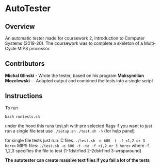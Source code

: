 # AutoTester 
## Overview
An automatic tester made for coursework 2, Introduction to Computer Systems (2019-20). The coursework was to complete a skeleton of a Multi-Cycle MIPS processor.
## Contributors
**Michal Glinski** - Wrote the tester, based on his program
**Maksymilian Mozolewski** -- Adapted output and combined the tests into a single script 
## Instructions
To run

`bash runtests.sh`

under the hood this runs test.sh with pre selected flags
if you want to just run a single file test
use
`./setup.sh`
`./test.sh -h` (for help panel)

for single file tests just run:
C files:
`./test.sh -e 600 -t -f <1,2 or 3 here>`
MIPS files:
`./test.sh -e 600 -t -ta -f <1,2 or 3 here>`
where -f 1,2,3 specifies the file to test (1-1dstrfind 2-2dstrfind 3-wraparound)

**The autotester can create massive text files if you fail a lot of the tests**
